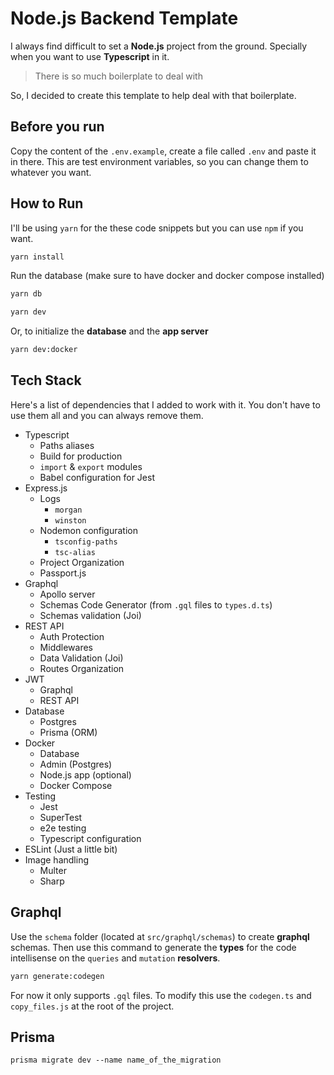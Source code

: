 # Node.js Backend Template

I always find difficult to set a **Node.js** project from the ground. Specially when you want to use **Typescript** in it.

> There is so much boilerplate to deal with

So, I decided to create this template to help deal with that boilerplate.

## Before you run
Copy the content of the `.env.example`, create a file called `.env` and paste it in there. This are test environment variables, so you can change them to whatever you want.

## How to Run

I'll be using `yarn` for the these code snippets but you can use `npm` if you want.

```sh
yarn install
```

Run the database (make sure to have docker and docker compose installed)

```sh
yarn db
```

```sh
yarn dev
```

Or, to initialize the **database** and the **app server**

```sh
yarn dev:docker
```

## Tech Stack
Here's a list of dependencies that I added to work with it. You don't have to use them all and you can always remove them.

- Typescript
	- Paths aliases
	- Build for production
	- `import` & `export` modules
	- Babel configuration for Jest
- Express.js
	- Logs
		- `morgan`
		- `winston`
	- Nodemon configuration
		- `tsconfig-paths`
		- `tsc-alias`
	- Project Organization
	- Passport.js
- Graphql
	- Apollo server
	- Schemas Code Generator (from `.gql` files to `types.d.ts`)
	- Schemas validation (Joi)
- REST API
	- Auth Protection
	- Middlewares
	- Data Validation (Joi)
	- Routes Organization
- JWT
	- Graphql
	- REST API
- Database
	- Postgres
	- Prisma (ORM)
- Docker
	- Database
	- Admin (Postgres)
	- Node.js app (optional)
	- Docker Compose
- Testing
	- Jest
	- SuperTest
	- e2e testing
	- Typescript configuration
- ESLint (Just a little bit)
- Image handling
	- Multer
	- Sharp


## Graphql
Use the `schema` folder (located at `src/graphql/schemas`) to create **graphql** schemas. Then use this command to generate the **types** for the code intellisense on the `queries` and `mutation` **resolvers**.

```sh
yarn generate:codegen
```

For now it only supports `.gql` files. To modify this use the `codegen.ts` and `copy_files.js` at the root of the project.

## Prisma
```
prisma migrate dev --name name_of_the_migration
```
